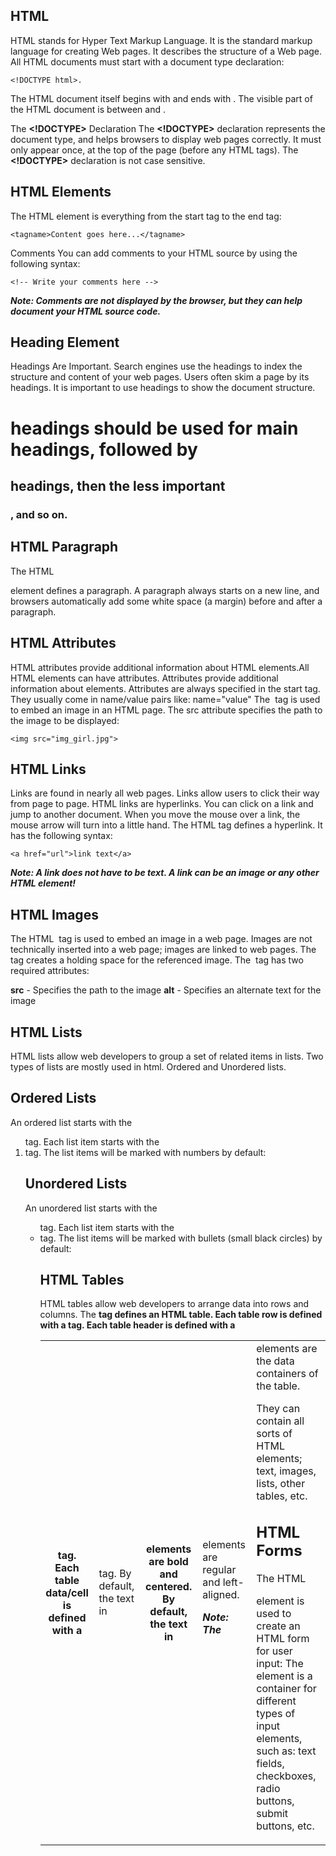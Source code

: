 ## HTML
HTML stands for Hyper Text Markup Language. It is the standard markup language for creating Web pages. It describes the structure of a Web page. 
All HTML documents must start with a document type declaration: 

```<!DOCTYPE html>.```

The HTML document itself begins with <html> and ends with </html>.
The visible part of the HTML document is between <body> and </body>.

The **<!DOCTYPE>** Declaration
The **<!DOCTYPE>** declaration represents the document type, and helps browsers to display web pages correctly.
It must only appear once, at the top of the page (before any HTML tags).
The **<!DOCTYPE>** declaration is not case sensitive.

## HTML Elements
The HTML element is everything from the start tag to the end tag:

```<tagname>Content goes here...</tagname>```
 

Comments
You can add comments to your HTML source by using the following syntax:

```<!-- Write your comments here -->```

***Note: Comments are not displayed by the browser, but they can help document your HTML source code.***

## Heading Element
Headings Are Important. Search engines use the headings to index the structure and content of your web pages.
Users often skim a page by its headings. It is important to use headings to show the document structure.
<h1> headings should be used for main headings, followed by <h2> headings, then the less important <h3>, and so on.

## HTML Paragraph
The HTML <p> element defines a paragraph.
A paragraph always starts on a new line, and browsers automatically add some white space (a margin) before and after a paragraph.

## HTML Attributes
HTML attributes provide additional information about HTML elements.All HTML elements can have attributes. Attributes provide additional information about elements. Attributes are always specified in the start tag. They usually come in name/value pairs like: name="value"
The <img> tag is used to embed an image in an HTML page. The src attribute specifies the path to the image to be displayed:
  
```<img src="img_girl.jpg">```

## HTML Links
Links are found in nearly all web pages. Links allow users to click their way from page to page.
HTML links are hyperlinks. You can click on a link and jump to another document. When you move the mouse over a link, the mouse arrow will turn into a little hand.
The HTML <a> tag defines a hyperlink. It has the following syntax:
  
```<a href="url">link text</a>```
  
***Note: A link does not have to be text. A link can be an image or any other HTML element!***

## HTML Images
The HTML <img> tag is used to embed an image in a web page. Images are not technically inserted into a web page; images are linked to web pages. The <img> tag creates a holding space for the referenced image.
The <img> tag has two required attributes:
  
**src** - Specifies the path to the image
**alt** - Specifies an alternate text for the image

## HTML Lists
HTML lists allow web developers to group a set of related items in lists. Two types of lists are mostly used in html. Ordered and Unordered lists.

## Ordered Lists 
An ordered list starts with the **<ol>** tag. Each list item starts with the **<li>** tag.
The list items will be marked with numbers by default:

## Unordered Lists
An unordered list starts with the **<ul>** tag. Each list item starts with the **<li>** tag.
The list items will be marked with bullets (small black circles) by default:

## HTML Tables
HTML tables allow web developers to arrange data into rows and columns.
The **<table>** tag defines an HTML table.
Each table row is defined with a **<tr>** tag. Each table header is defined with a <th> tag. Each table data/cell is defined with a **<td>** tag.
By default, the text in **<th>** elements are bold and centered.
By default, the text in **<td>** elements are regular and left-aligned.
  
***Note: The <td> elements are the data containers of the table.***

They can contain all sorts of HTML elements; text, images, lists, other tables, etc.	

## HTML Forms
The HTML **<form>** element is used to create an HTML form for user input:
The **<form>** element is a container for different types of input elements, such as: text fields, checkboxes, radio buttons, submit buttons, etc.



